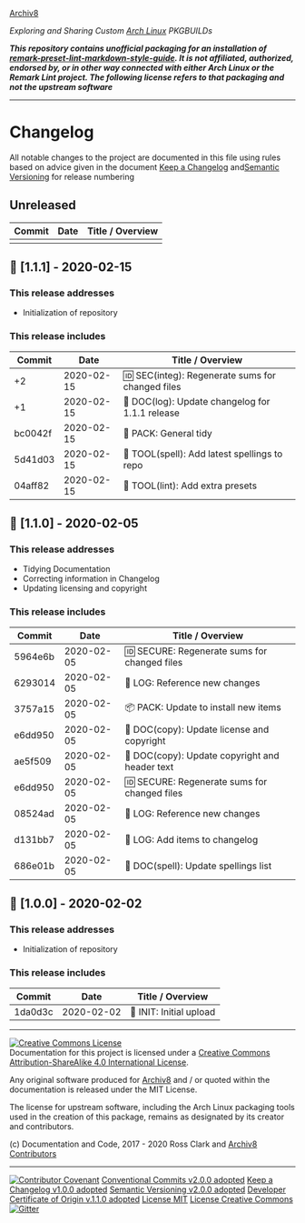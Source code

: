 [Archiv8](https://archiv8.github.io/)

_Exploring and Sharing Custom [Arch Linux](https://www.archlinux.org/) PKGBUILDs_

**_This repository contains unofficial packaging for an installation of [remark-preset-lint-markdown-style-guide](https://github.com/remarkjs/remark-lint/tree/master/packages/remark-preset-lint-markdown-style-guide). It is not affiliated, authorized, endorsed by, or in other way connected with either Arch Linux or the Remark Lint project. The following license refers to that packaging and not the upstream software_**

---

# Changelog

All notable changes to the project are documented in this file using rules based on advice given in the document [Keep a Changelog](https://keepachangelog.com/en/1.0.0/) and[Semantic Versioning](https://semver.org/spec/v2.0.0.html) for release numbering

## Unreleased

| Commit  | Date       | Title / Overview                                      |
| ------- | ---------- | ----------------------------------------------------- |
|         |            |                                                       |

## :wrench: [1.1.1] - 2020-02-15

### This release addresses

- Initialization of repository

### This release includes

| Commit  | Date       | Title / Overview                                      |
| ------- | ---------- | ----------------------------------------------------- |
|      +2 | 2020-02-15 | :id: SEC(integ): Regenerate sums for changed files    |
|      +1 | 2020-02-15 | :date: DOC(log): Update changelog for 1.1.1 release   |
| bc0042f | 2020-02-15 | :gift: PACK: General tidy                             |
| 5d41d03 | 2020-02-15 | :school: TOOL(spell): Add latest spellings to repo    |
| 04aff82 | 2020-02-15 | :wrench: TOOL(lint): Add extra presets                |

## :cop: [1.1.0] - 2020-02-05

### This release addresses

- Tidying Documentation
- Correcting information in Changelog
- Updating licensing and copyright

### This release includes

| Commit  | Date       | Title / Overview                                      |
| ------- | ---------- | ----------------------------------------------------- |
| 5964e6b | 2020-02-05 | :id: SECURE: Regenerate sums for changed files        |
| 6293014 | 2020-02-05 | :date: LOG: Reference new changes     |
| 3757a15 | 2020-02-05 | :package: PACK: Update to install new items           |
| e6dd950 | 2020-02-05 | :cop: DOC(copy): Update license and copyright         |
| ae5f509 | 2020-02-05 | :cop: DOC(copy): Update copyright and header text     |
| e6dd950 | 2020-02-05 | :id: SECURE: Regenerate sums for changed files        |
| 08524ad | 2020-02-05 | :date: LOG: Reference new changes                     |
| d131bb7 | 2020-02-05 | :date: LOG: Add items to changelog                    |
| 686e01b | 2020-02-05 | :pencil: DOC(spell): Update spellings list            |

## :tada: [1.0.0] - 2020-02-02

### This release addresses

- Initialization of repository

### This release includes

| Commit  | Date       | Title / Overview                                      |
| ------- | ---------- | ----------------------------------------------------- |
| 1da0d3c | 2020-02-02 | :tada: INIT: Initial upload                           |

---

<a rel="license" href="http://creativecommons.org/licenses/by-sa/4.0/"><img alt="Creative Commons License" style="border-width:0" src="https://i.creativecommons.org/l/by-sa/4.0/88x31.png" /></a><br />Documentation for this project is licensed under a <a rel="license" href="http://creativecommons.org/licenses/by-sa/4.0/">Creative Commons Attribution-ShareAlike 4.0 International License</a>.

Any original software produced for [Archiv8](https://archiv8.github.io/) and / or quoted within the documentation is released under the MIT License.

The license for upstream software, including the Arch Linux packaging tools used in the creation of this package, remains as designated by its creator and contributors.

(c) Documentation and Code, 2017 - 2020 Ross Clark and [Archiv8 Contributors](https://github.com/Archiv8/nodejs-remark-preset-lint-markdown-style-guide/people)

---

[![Contributor Covenant](https://img.shields.io/badge/Contributor%20Covenant-v2.0.0%20adopted-ff69b4.svg)](CODE-OF-CONDUCT.md)
[Conventional Commits v2.0.0 adopted](https://www.conventionalcommits.org)
[Keep a Changelog v1.0.0 adopted](https://keepachangelog.com)
[Semantic Versioning v2.0.0 adopted](https://semver.org)
[Developer Certificate of Origin v.1.1.0 adopted](https://developercertificate.org)
[License MIT](https://opensource.org/licenses/MIT)
[License Creative Commons](https://creativecommons.org)
[![Gitter](https://badges.gitter.im/Archiv8/community.svg)](https://gitter.im/Archiv8/community?utm_source=badge&utm_medium=badge&utm_campaign=pr-badge)
